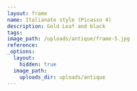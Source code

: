 ```yaml
---
layout: frame
name: Italianate style (Picasso 4)
description: Gold Leaf and black
tags:
image_path: /uploads/antique/frame-5.jpg
reference:
_options:
  layout:
    hidden: true
  image_path:
    uploads_dir: uploads/antique
---
```

